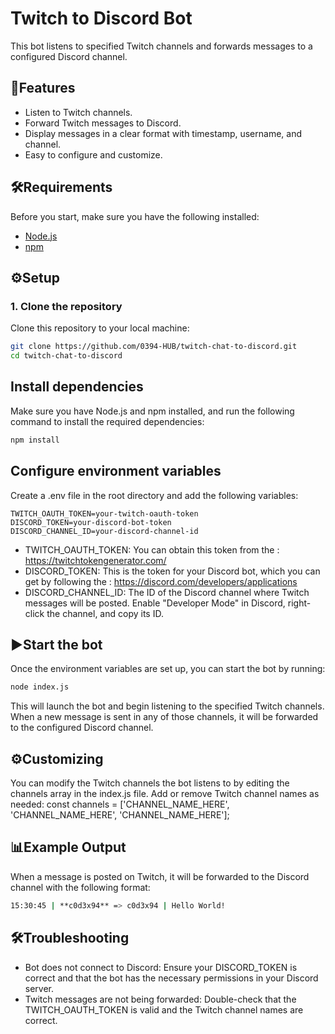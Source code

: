 # Twitch to Discord Bot

This bot listens to specified Twitch channels and forwards messages to a configured Discord channel.

## 🚀Features

- Listen to Twitch channels.
- Forward Twitch messages to Discord.
- Display messages in a clear format with timestamp, username, and channel.
- Easy to configure and customize.

## 🛠️Requirements

Before you start, make sure you have the following installed:

- [Node.js](https://nodejs.org/)
- [npm](https://www.npmjs.com/)

## ⚙️Setup

### 1. Clone the repository

Clone this repository to your local machine:

```bash
git clone https://github.com/0394-HUB/twitch-chat-to-discord.git
cd twitch-chat-to-discord
```

## Install dependencies
Make sure you have Node.js and npm installed, and run the following command to install the required dependencies:

```bash
npm install
```

## Configure environment variables
Create a .env file in the root directory and add the following variables:
```dotenv
TWITCH_OAUTH_TOKEN=your-twitch-oauth-token
DISCORD_TOKEN=your-discord-bot-token
DISCORD_CHANNEL_ID=your-discord-channel-id
```

- TWITCH_OAUTH_TOKEN: You can obtain this token from the : https://twitchtokengenerator.com/
- DISCORD_TOKEN: This is the token for your Discord bot, which you can get by following the : https://discord.com/developers/applications
- DISCORD_CHANNEL_ID: The ID of the Discord channel where Twitch messages will be posted. Enable "Developer Mode" in Discord, right-click the channel, and copy its ID.

## ▶️Start the bot
Once the environment variables are set up, you can start the bot by running:
```bash
node index.js
```
This will launch the bot and begin listening to the specified Twitch channels. When a new message is sent in any of those channels, it will be forwarded to the configured Discord channel.

## ⚙️Customizing
You can modify the Twitch channels the bot listens to by editing the channels array in the index.js file. Add or remove Twitch channel names as needed:
const channels = ['CHANNEL_NAME_HERE', 'CHANNEL_NAME_HERE', 'CHANNEL_NAME_HERE'];


## 📊Example Output
When a message is posted on Twitch, it will be forwarded to the Discord channel with the following format:
```bash
15:30:45 | **c0d3x94** => c0d3x94 | Hello World!
```

## 🛠️Troubleshooting
- Bot does not connect to Discord: Ensure your DISCORD_TOKEN is correct and that the bot has the necessary permissions in your Discord server.
- Twitch messages are not being forwarded: Double-check that the TWITCH_OAUTH_TOKEN is valid and the Twitch channel names are correct.

